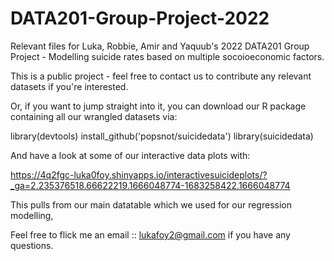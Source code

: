 # DATA201-Group-Project-2022
Relevant files for Luka, Robbie, Amir and Yaquub's 2022 DATA201 Group Project - Modelling suicide rates based on multiple socoioeconomic factors.

This is a public project - feel free to contact us to contribute any relevant datasets if you're interested.

Or, if you want to jump straight into it, you can download our R package containing all our wrangled datasets via:

library(devtools)
install_github('popsnot/suicidedata')
library(suicidedata)

And have a look at some of our interactive data plots with:

https://4q2fgc-luka0foy.shinyapps.io/interactivesuicideplots/?_ga=2.235376518.66622219.1666048774-1683258422.1666048774

This pulls from our main datatable which we used for our regression modelling,

Feel free to flick me an email :: lukafoy2@gmail.com if you have any questions.
